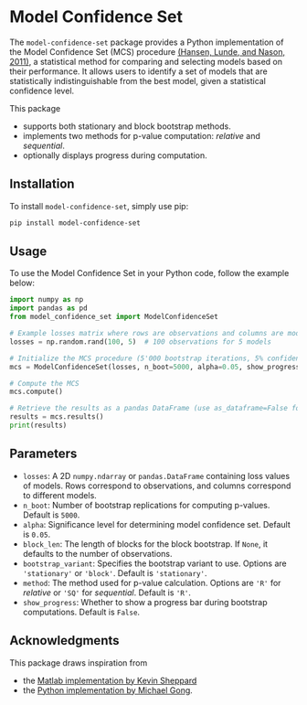 # Model Confidence Set

The `model-confidence-set` package provides a Python implementation of the Model Confidence Set (MCS) procedure [(Hansen, Lunde, and Nason, 2011)](https://www.jstor.org/stable/41057463), a statistical method for comparing and selecting models based on their performance. It allows users to identify a set of models that are statistically indistinguishable from the best model, given a statistical confidence level.

This package
- supports both stationary and block bootstrap methods.
- implements two methods for p-value computation: *relative* and *sequential*.
- optionally displays progress during computation.

## Installation

To install `model-confidence-set`, simply use pip:

```bash
pip install model-confidence-set
```

## Usage
To use the Model Confidence Set in your Python code, follow the example below:

```python
import numpy as np
import pandas as pd
from model_confidence_set import ModelConfidenceSet

# Example losses matrix where rows are observations and columns are models
losses = np.random.rand(100, 5)  # 100 observations for 5 models

# Initialize the MCS procedure (5'000 bootstrap iterations, 5% confidence level)
mcs = ModelConfidenceSet(losses, n_boot=5000, alpha=0.05, show_progress=True)

# Compute the MCS
mcs.compute()

# Retrieve the results as a pandas DataFrame (use as_dataframe=False for a dict)
results = mcs.results()
print(results)
```

## Parameters
- `losses`: A 2D `numpy.ndarray` or `pandas.DataFrame` containing loss values of models. Rows correspond to observations, and columns correspond to different models.
- `n_boot`: Number of bootstrap replications for computing p-values. Default is `5000`.
- `alpha`: Significance level for determining model confidence set. Default is `0.05`.
- `block_len`: The length of blocks for the block bootstrap. If `None`, it defaults to the number of observations.
- `bootstrap_variant`: Specifies the bootstrap variant to use. Options are `'stationary'` or `'block'`. Default is `'stationary'`.
- `method`: The method used for p-value calculation. Options are `'R'` for *relative* or `'SQ'` for *sequential*. Default is `'R'`.
- `show_progress`: Whether to show a progress bar during bootstrap computations. Default is `False`.

## Acknowledgments
This package draws inspiration from 
+ the [Matlab implementation by Kevin Sheppard](https://www.kevinsheppard.com/code/matlab/mfe-toolbox/) 
+ the [Python implementation by Michael Gong](https://michael-gong.com/blogs/model-confidence-set/).